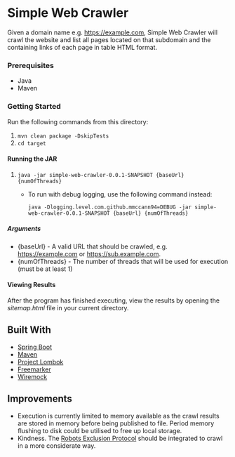 # Simple Web Crawler

Given a domain name e.g. https://example.com, Simple Web Crawler will crawl the website and list all pages located on 
that subdomain and the containing links of each page in table HTML format.

### Prerequisites 
* Java
* Maven

### Getting Started
Run the following commands from this directory:
1. `mvn clean package -DskipTests`
2. `cd target `

#### Running the JAR
1. `java -jar simple-web-crawler-0.0.1-SNAPSHOT {baseUrl} {numOfThreads}`
    * To run with debug logging, use the following command instead:
    
        `java -Dlogging.level.com.github.mmccann94=DEBUG -jar simple-web-crawler-0.0.1-SNAPSHOT {baseUrl} {numOfThreads}`
 
##### Arguments
* {baseUrl} - A valid  URL that should be crawled, e.g. https://example.com or https://sub.example.com.
* {numOfThreads} - The number of threads that will be used for execution (must be at least 1)

#### Viewing Results
After the program has finished executing, view the results by opening the <i>sitemap.html</i> file in your current directory.

## Built With
* [Spring Boot](https://spring.io/projects/spring-boot)
* [Maven](https://maven.apache.org/)
* [Project Lombok](https://projectlombok.org/)
* [Freemarker](https://freemarker.apache.org/)
* [Wiremock](http://wiremock.org/)

## Improvements
* Execution is currently limited to memory available as the crawl results are stored in memory before being published to file. 
  Period memory flushing to disk could be utilised to free up local storage.
* Kindness. The [Robots Exclusion Protocol](http://www.robotstxt.org/robotstxt.html) should be integrated to crawl in a more
considerate way. 
 